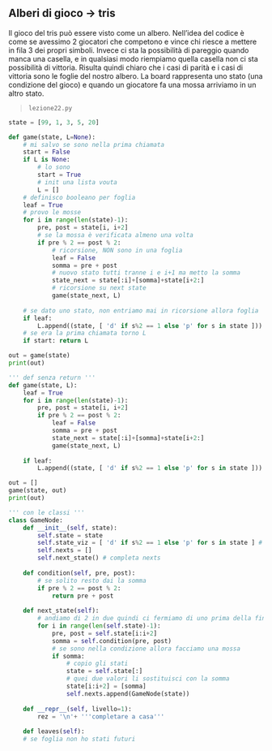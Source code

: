 ## Alberi di gioco → tris
Il gioco del tris può essere visto come un albero.
Nell’idea del codice è come se avessimo 2 giocatori che competono e vince chi riesce a mettere in fila 3 dei propri simboli. Invece ci sta la possibilità di pareggio quando manca una casella, e in qualsiasi modo riempiamo quella casella non ci sta possibilità di vittoria. Risulta quindi chiaro che i casi di parità e i casi di vittoria sono le foglie del nostro albero.
La board rappresenta uno stato (una condizione del gioco) e quando un giocatore fa una mossa arriviamo in un altro stato.

> `lezione22.py`
```python
state = [99, 1, 3, 5, 20]

def game(state, L=None):
	# mi salvo se sono nella prima chiamata
	start = False
	if L is None:
		# lo sono
		start = True
		# init una lista vouta
		L = []
	# definisco booleano per foglia
	leaf = True
	# provo le mosse
	for i in range(len(state)-1):
		pre, post = state[i, i+2]
		# se la mossa è verificata almeno una volta
		if pre % 2 == post % 2:
			# ricorsione, NON sono in una foglia
			leaf = False
			somma = pre + post
			# nuovo stato tutti tranne i e i+1 ma metto la somma
			state_next = state[:i]+[somma]+state[i+2:]
			# ricorsione su next state
			game(state_next, L)
		
	# se dato uno stato, non entriamo mai in ricorsione allora foglia
	if leaf:
		L.append((state, [ 'd' if s%2 == 1 else 'p' for s in state ]))
	# se era la prima chiamata torno L
	if start: return L

out = game(state)
print(out)

''' def senza return '''
def game(state, L):
	leaf = True
	for i in range(len(state)-1):
		pre, post = state[i, i+2]
		if pre % 2 == post % 2:
			leaf = False
			somma = pre + post
			state_next = state[:i]+[somma]+state[i+2:]
			game(state_next, L)
		
	if leaf:
		L.append((state, [ 'd' if s%2 == 1 else 'p' for s in state ]))

out = []
game(state, out)
print(out)

''' con le classi '''
class GameNode:
	def __init__(self, state):
		self.state = state
		self.state_viz = [ 'd' if s%2 == 1 else 'p' for s in state ] # debug
		self.nexts = []
		self.next_state() # completa nexts
	
	def condition(self, pre, post):
		# se solito resto dai la somma
		if pre % 2 == post % 2:
			return pre + post
	
	def next_state(self):
		# andiamo di 2 in due quindi ci fermiamo di uno prima della fine
		for i in range(len(self.state)-1):
			pre, post = self.state[i:i+2]
			somma = self.condition(pre, post)
			# se sono nella condizione allora facciamo una mossa
			if somma:
				# copio gli stati
				state = self.state[:]
				# quei due valori li sostituisci con la somma
				state[i:i+2] = [somma]
				self.nexts.append(GameNode(state))
	
	def __repr__(self, livello=1):
		rez = '\n'+ '''completare a casa'''
	
	def leaves(self):
	# se foglia non ho stati futuri
	
```

